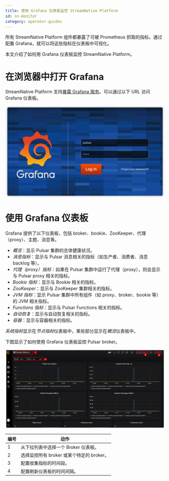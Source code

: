 ```yaml
---
title: 使用 Grafana 仪表板监控 StreamNative Platform 
id: sn-monitor
category: operator-guides
---
```


所有 StreamNative Platform 组件都暴露了可被 Prometheus 抓取的指标。通过配置 Grafana，就可以将这些指标在仪表板中可视化。

本文介绍了如何用 Grafana 仪表板监控 StreamNative Platform。

# 在浏览器中打开 Grafana 

StreamNative Platform 支持[暴露 Grafana 服务](/operator-guides/configure/monitoring/grafana.md#expose-grafana-service)。可以通过以下 URL 访问 Grafana 仪表板。

![](../../image/login-grafana.png)

# 使用 Grafana 仪表板

Grafana 提供了以下仪表板，包括 broker、bookie、ZooKeeper、代理（proxy）、主题、消息等。 

- *概览*：显示 Pulsar 集群的总体健康状况。
- *消息指标*：显示与 Pulsar 消息相关的指标（如生产者、消费者、消息 backlog 等）。
- *代理（proxy）指标*：如果在 Pulsar 集群中运行了代理（proxy），则会显示与 Pulsar proxy 相关的指标。
- *Bookie 指标*：显示与 Bookie 相关的指标。
- *ZooKeeper*：显示与 ZooKeeper 集群相关的指标。
- *JVM 指标*：显示 Pulsar 集群中所有组件（如 proxy、broker、bookie 等）的 JVM 相关指标。
- *Functions 指标*：显示与 Pulsar Functions 相关的指标。
- *自动恢复*：显示与自动恢复相关的指标。
- *容器*：显示与容器相关的指标。 

*系统指标*显示在*节点指标*仪表板中，某些部分显示在*概览*仪表板中。

下图显示了如何使用 Grafana 仪表板监控 Pulsar broker。

![](../../image/broker-dashboard.png)

| 编号 | 动作 |
| --- | --- |
| 1 | 从下拉列表中选择一个 Broker 仪表板。    |
| 2 | 选择监控所有 broker 或某个特定的 broker。 |
| 3 | 配置收集指标的时间段。                  |
| 4 | 配置刷新仪表板的时间间隔。 |